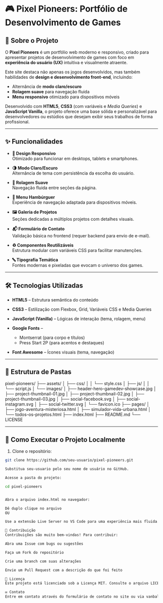 # 🎮 Pixel Pioneers: Portfólio de Desenvolvimento de Games

## 🚀 Sobre o Projeto

O **Pixel Pioneers** é um portfólio web moderno e responsivo, criado para apresentar projetos de desenvolvimento de games com foco em **experiência do usuário (UX)** intuitiva e visualmente atraente.

Este site destaca não apenas os jogos desenvolvidos, mas também habilidades de **design e desenvolvimento front-end**, incluindo:

- Alternância de **modo claro/escuro**
- **Rolagem suave** para navegação fluida
- **Menu responsivo** otimizado para dispositivos móveis

Desenvolvido com **HTML5**, **CSS3** (com variáveis e *Media Queries*) e **JavaScript Vanilla**, o projeto oferece uma base sólida e personalizável para desenvolvedores ou estúdios que desejam exibir seus trabalhos de forma profissional.

---

## ✨ Funcionalidades

- **🎯 Design Responsivo**  
  Otimizado para funcionar em desktops, tablets e smartphones.

- **🌗 Modo Claro/Escuro**  
  Alternância de tema com persistência da escolha do usuário.

- **📜 Rolagem Suave**  
  Navegação fluida entre seções da página.

- **🍔 Menu Hambúrguer**  
  Experiência de navegação adaptada para dispositivos móveis.

- **🖼️ Galeria de Projetos**  
  Seções dedicadas a múltiplos projetos com detalhes visuais.

- **📬 Formulário de Contato**  
  Validação básica no frontend (requer backend para envio de e-mail).

- **♻️ Componentes Reutilizáveis**  
  Estrutura modular com variáveis CSS para facilitar manutenções.

- **🔤 Tipografia Temática**  
  Fontes modernas e pixeladas que evocam o universo dos games.

---

## 🛠️ Tecnologias Utilizadas

- **HTML5** – Estrutura semântica do conteúdo  
- **CSS3** – Estilização com Flexbox, Grid, Variáveis CSS e Media Queries  
- **JavaScript (Vanilla)** – Lógicas de interação (tema, rolagem, menu)  
- **Google Fonts** –  
  - Montserrat (para corpo e títulos)  
  - Press Start 2P (para acentos e destaques)

- **Font Awesome** – Ícones visuais (tema, navegação)

---

## 📂 Estrutura de Pastas

pixel-pioneers/
├── assets/
│ ├── css/
│ │ └── style.css
│ ├── js/
│ │ └── script.js
│ └── images/
│ ├── header-hero-gamedev-showcase.jpg
│ ├── project-thumbnail-01.jpg
│ ├── project-thumbnail-02.jpg
│ ├── project-thumbnail-03.jpg
│ ├── social-facebook.svg
│ ├── social-instagram.svg
│ ├── social-twitter.svg
│ └── favicon.ico
├── pages/
│ ├── jogo-aventura-misteriosa.html
│ ├── simulador-vida-urbana.html
│ └── todos-os-projetos.html
├── index.html
├── README.md
└── LICENSE


---

## 🚀 Como Executar o Projeto Localmente

1. Clone o repositório:

```bash
git clone https://github.com/seu-usuario/pixel-pioneers.git

Substitua seu-usuario pelo seu nome de usuário no GitHub.

Acesse a pasta do projeto:

cd pixel-pioneers


Abra o arquivo index.html no navegador:

Dê duplo clique no arquivo
OU

Use a extensão Live Server no VS Code para uma experiência mais fluida.

🤝 Contribuição
Contribuições são muito bem-vindas! Para contribuir:

Abra uma Issue com bugs ou sugestões

Faça um Fork do repositório

Crie uma branch com suas alterações

Envie um Pull Request com a descrição do que foi feito

📄 Licença
Este projeto está licenciado sob a Licença MIT. Consulte o arquivo LICENSE para mais detalhes.

✉️ Contato
Entre em contato através do formulário de contato no site ou via vanbaldin08@gmail.com



